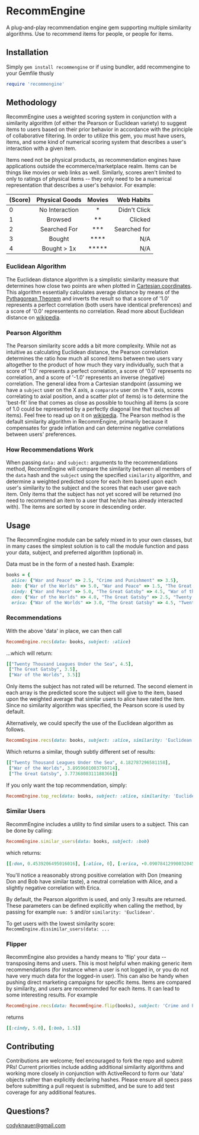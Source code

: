 # RecommEngine
A plug-and-play recommendation engine gem supporting multiple similarity algorithms.  Use to recommend items for people, or people for items.

## Installation
Simply `gem install recommengine` or if using bundler, add recommengine to your Gemfile thusly
```ruby
require 'recommengine'
```

## Methodology
RecommEngine uses a weighted scoring system in conjunction with a similarity algorithm (of either the Pearson or Euclidean variety) to suggest items to users based on their prior behavior in accordance with the principle of collaborative filtering.  In order to utilize this gem, you must have users, items, and some kind of numerical scoring system that describes a user's interaction with a given item.

Items need not be physical products, as recommendation engines have applications outside the ecommerce/marketplace realm. Items can be things like movies or web links as well.  Similarly, scores aren't limited to only to ratings of physical items -- they only need to be a numerical representation that describes a user's behavior.  For example:


|(Score)| Physical Goods | Movies |  Web Habits  |
--------|:--------------:|:------:|-------------:|
|   0   | No Interaction |   *    | Didn't Click |
|   1   | Browsed        |   **   | Clicked      |
|   2   | Searched For   |   ***  | Searched for |
|   3   | Bought         |   **** |     N/A      |
|   4   | Bought > 1x    |   *****|     N/A      |

### Euclidean Algorithm

The Euclidean distance algorithm is a simplistic similarity measure that determines how close two points are when plotted in [Cartesian coordinates](https://en.wikipedia.org/wiki/Cartesian_coordinate_system).  This algorithm essentially calculates average distance by means of the [Pythagorean Theorem](https://en.wikipedia.org/wiki/Pythagorean_theorem) and inverts the result so that a score of '1.0' represents a perfect correlation (both users have identical preferences) and a score of '0.0' representents no correlation. Read more about Euclidean distance on [wikipedia](https://en.wikipedia.org/wiki/Euclidean_distance).

### Pearson Algorithm

The Pearson similarity score adds a bit more complexity.  While not as intuitive as calculating Euclidean distance, the Pearson correlation determines the ratio how much all scored items between two users vary altogether to the product of how much they vary individually, such that a score of '1.0' represents a perfect correlation, a score of '0.0' represents no correlation, and a score of '-1.0' represents an inverse (negative) correlation.  The general idea from a Cartesian standpoint (assuming we have a `subject` user on the X axis, a `comparate` user on the Y axis, scores correlating to axial position, and a scatter plot of items) is to determine the 'best-fit' line that comes as close as possible to touching all items (a score of 1.0 could be represented by a perfectly diagonal line that touches all items).  Feel free to read up on it on [wikipedia](https://en.wikipedia.org/wiki/Pearson_item-moment_correlation_coefficient).  The Pearson method is the default similarity algorithm in RecommEngine, primarily because it compensates for grade inflation and can determine negative correlations between users' preferences.

### How Recommendations Work

When passing `data:` and `subject:` arguments to the recommendations method, RecommEngine will compare the similarity between all members of the `data` hash and the `subject` using the specified `similarity` algorithm, and determine a weighted predicted score for each item based upon each user's similarity to the subject and the scores that each user gave each item.  Only items that the subject has not yet scored will be returned (no need to recommend an item to a user that he/she has already interacted with).  The items are sorted by score in descending order.

## Usage

The RecommEngine module can be safely mixed in to your own classes, but in many cases the simplest solution is to call the module function and pass your data, subject, and preferred algorithm (optional) in.

Data must be in the form of a nested hash. Example:

```ruby
books = {
  alice: {"War and Peace" => 2.5, "Crime and Punishment" => 3.5},
  bob: {"War of the Worlds" => 5.0, "War and Peace" => 1.5, "The Great Gatsby" => 4.0},
  cindy: {"War and Peace" => 5.0, "The Great Gatsby" => 4.5, "War of the Worlds" => 3.0, "Twenty Thousand Leagues Under the Sea" => 3.0},
  don: {"War of the Worlds" => 4.0, "The Great Gatsby" => 2.5, "Twenty Thousand Leagues Under the Sea" => 5.0, "Crime and Punishment" => 4.5, "War and Peace" => 3.0},
  erica: {"War of the Worlds" => 3.0, "The Great Gatsby" => 4.5, "Twenty Thousand Leagues Under the Sea" => 4.0, "Crime and Punishment" => 4.5, "War and Peace" => 3.5}}
```
### Recommendations

With the above 'data' in place, we can then call

```ruby
RecommEngine.recs(data: books, subject: :alice)
```

...which will return:

```ruby
[["Twenty Thousand Leagues Under the Sea", 4.5],
 ["The Great Gatsby", 3.5],
 ["War of the Worlds", 3.5]]
```

Only items the subject has not rated will be returned.  The second element in each array is the predicted score the subject will give to the item, based upon the weighted average that similar users to alice have rated the item.  Since no similarity algorithm was specified, the Pearson score is used by default.

Alternatively, we could specify the use of the Euclidean algorithm as follows.

```ruby
RecommEngine.recs(data: books, subject: :alice, similarity: 'Euclidean')
```

Which returns a similar, though subtly different set of results:

```ruby
[["Twenty Thousand Leagues Under the Sea", 4.182787296581158],
 ["War of the Worlds", 3.8959601003790714],
 ["The Great Gatsby", 3.7736808311188366]]
```

If you only want the top recommendation, simply:

```Ruby
RecommEngine.top_rec(data: books, subject: :alice, similarity: 'Euclidean')
```
### Similar Users

RecommEngine includes a utility to find similar users to a subject.  This can be done by calling:

```ruby
RecommEngine.similar_users(data: books, subject: :bob)
```

which returns:

```ruby
[[:don, 0.4539206495016016], [:alice, 0], [:erica, -0.09078412990032045]]
```

You'll notice a reasonably strong positive correlation with Don (meaning Don and Bob have similar taste), a neutral correlation with Alice, and a slightly negative correlation with Erica.

By default, the Pearson algorithm is used, and only 3 results are returned.  These  parameters can be defined explicitly when calling the method, by passing for example `num: 5` and/or `similarity: 'Euclidean'`.

To get users with the lowest similarity score: `RecommEngine.dissimilar_users(data: ...`

### Flipper

RecommEngine also provides a handy means to 'flip' your data -- transposing items and users.  This is most helpful when making generic item recommendations (for instance when a user is not logged in, or you do not have very much data for the logged-in user).  This can also be handy when pushing direct marketing campaigns for specific items.  Items are compared by similarity, and users are recommended for each items.  It can lead to some interesting results.  For example

```ruby
RecommEngine.recs(data: RecommEngine.flip(books), subject: 'Crime and Punishment')
```
returns

```ruby
[[:cindy, 5.0], [:bob, 1.5]]
```

## Contributing

Contributions are welcome; feel encouraged to fork the repo and submit PRs!  Current priorities include adding additional similarity algorithms and working more closely in conjunction with ActiveRecord to form our 'data' objects rather than explicitly declaring hashes.  Please ensure all specs pass before submitting a pull request is submitted, and be sure to add test coverage for any additional features.

## Questions?

codyknauer@gmail.com